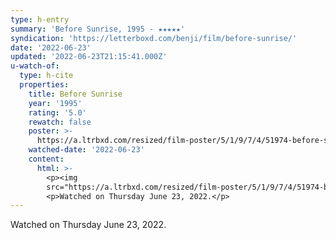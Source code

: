 ```yaml
---
type: h-entry
summary: 'Before Sunrise, 1995 - ★★★★★'
syndication: 'https://letterboxd.com/benji/film/before-sunrise/'
date: '2022-06-23'
updated: '2022-06-23T21:15:41.000Z'
u-watch-of:
  type: h-cite
  properties:
    title: Before Sunrise
    year: '1995'
    rating: '5.0'
    rewatch: false
    poster: >-
      https://a.ltrbxd.com/resized/film-poster/5/1/9/7/4/51974-before-sunrise-0-600-0-900-crop.jpg?v=de3c4718dc
    watched-date: '2022-06-23'
    content:
      html: >-
        <p><img
        src="https://a.ltrbxd.com/resized/film-poster/5/1/9/7/4/51974-before-sunrise-0-600-0-900-crop.jpg?v=de3c4718dc"/></p>
        <p>Watched on Thursday June 23, 2022.</p>
---
```

Watched on Thursday June 23, 2022.
